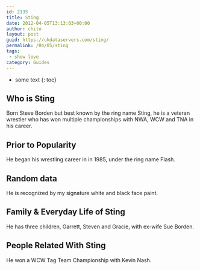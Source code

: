```yaml
---
id: 2135
title: Sting
date: 2012-04-05T13:13:03+00:00
author: chito
layout: post
guid: https://ukdataservers.com/sting/
permalink: /04/05/sting
tags:
 - show love
category: Guides
---
```


* some text
{: toc}
          
          
## Who is  Sting
                  
                  
                  
Born Steve Borden but best known by the ring name Sting, he is a veteran wrestler who has won multiple championships with NWA, WCW and TNA in his career.
                  
                
                
                
## Prior to Popularity 
                  
                  
                  
He began his wrestling career in in 1985, under the ring name Flash.
                  
                
                
                
## Random data 
                  
                  
                  
He is recognized by my signature white and black face paint.
                  
                
                
                
## Family & Everyday Life of Sting
                  
                  
                  
He has three children, Garrett, Steven and Gracie, with ex-wife Sue Borden.
                  
                
                
                
## People Related With  Sting
                  
                  
                  
He won a WCW Tag Team Championship with Kevin Nash.
                  
                
              
            
          
          
          
    
    
  
